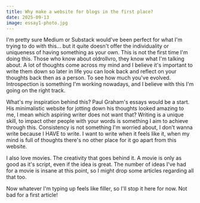 ```yaml
---
title: Why make a website for blogs in the first place?
date: 2025-09-13
image: essay1-photo.jpg
---
```


I'm pretty sure Medium or Substack would've been perfect for what I'm trying to do with this... but it quite doesn't offer the individuality or uniqueness of having something as your own. This is not the first time I'm doing this. Those who know about oldrollvro, they know what I'm talking about. A lot of thoughts come across my mind and I believe it's important to write them down so later in life you can look back and reflect on your thoughts back then as a person. To see how much you've evolved. Introspection is something I'm working nowadays, and I believe with this I'm going on the right track.

What's my inspiration behind this? Paul Graham's essays would be a start. His minimalistic website for jotting down his thoughts looked amazing to me, I mean which aspiring writer does not want that? Writing is a unique skill, to impact other people with your words is something I aim to achieve through this. Consistency is not something I'm worried about, I don't wanna write because I HAVE to write. I want to write when it feels like it, when my mind is full of thoughts there's no other place for it go apart from this website. 

I also love movies. The creativity that goes behind it. A movie is only as good as it's script, even if the idea is great. The number of ideas I've had for a movie is insane at this point, so I might drop some articles regarding all that too. 

Now whatever I'm typing up feels like filler, so I'll stop it here for now. Not bad for a first article!
